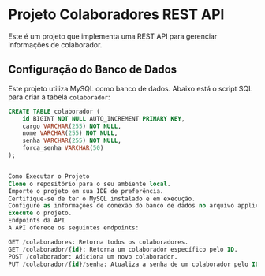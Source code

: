 # Projeto Colaboradores REST API

Este é um projeto que implementa uma REST API para gerenciar informações de colaborador.

## Configuração do Banco de Dados

Este projeto utiliza MySQL como banco de dados. Abaixo está o script SQL para criar a tabela `colaborador`:

```sql
CREATE TABLE colaborador (
    id BIGINT NOT NULL AUTO_INCREMENT PRIMARY KEY,
    cargo VARCHAR(255) NOT NULL,
    nome VARCHAR(255) NOT NULL,
    senha VARCHAR(255) NOT NULL,
    forca_senha VARCHAR(50)
);


Como Executar o Projeto
Clone o repositório para o seu ambiente local.
Importe o projeto em sua IDE de preferência.
Certifique-se de ter o MySQL instalado e em execução.
Configure as informações de conexão do banco de dados no arquivo application.properties.
Execute o projeto.
Endpoints da API
A API oferece os seguintes endpoints:

GET /colaboradores: Retorna todos os colaboradores.
GET /colaborador/{id}: Retorna um colaborador específico pelo ID.
POST /colaborador: Adiciona um novo colaborador.
PUT /colaborador/{id}/senha: Atualiza a senha de um colaborador pelo ID.

